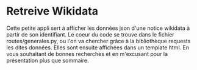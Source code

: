 # Retreive Wikidata
Cette petite appli sert à afficher les données json d'une notice wikidata à partir de son identifiant. 
Le coeur du code se trouve dans le fichier routes/generales.py, ou l'on va chercher grâce à la bibliothèque requests les dites données. Elles sont ensuite affichées dans un template html. 
En vous souhaitant de bonnes recherches et en m'excusant pour la présentation plus que sommaire.
